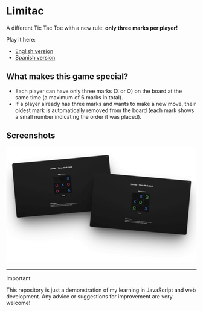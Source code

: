 # Limitac
A different Tic Tac Toe with a new rule: **only three marks per player!**

Play it here:
- [English version](https://kalefxd.github.io/Limitac/)
- [Spanish version](https://kalefxd.github.io/Limitac/es/)  


## What makes this game special?

- Each player can have only three marks (X or O) on the board at the same time (a maximum of 6 marks in total).
- If a player already has three marks and wants to make a new move, their oldest mark is automatically removed from the board (each mark shows a small number indicating the order it was placed).


## Screenshots

![Preview](assets/image-preview-2.png)

---

> [!IMPORTANT]  
> This repository is just a demonstration of my learning in JavaScript and web development. Any advice or suggestions for improvement are very welcome!